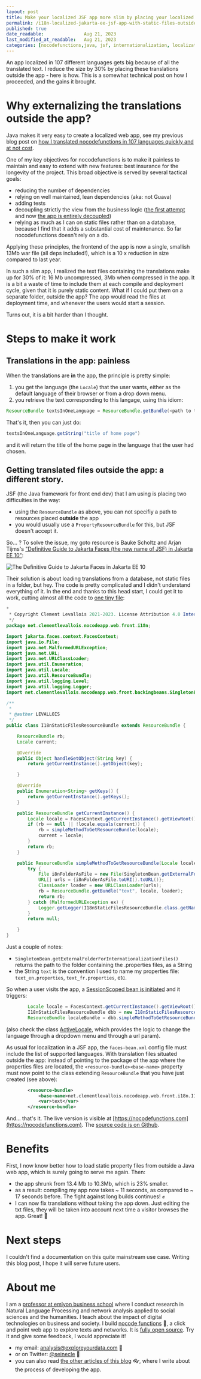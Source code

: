 ```yaml
---
layout: post
title: Make your localized JSF app more slim by placing your localized Strings outside as static files
permalink: /i18n-localized-jakarta-ee-jsf-app-with-static-files-outside-war/
published: true
date_readable:               Aug 21, 2023
last_modified_at_readable:   Aug 21, 2023
categories: [nocodefunctions,java, jsf, internationalization, localization]
---
```

An app localized in 107 different languages gets big because of all the translated text.
I reduce the size by 30% by placing these translations outside the app - here is how.
This is a somewhat technical post on how I proceeded, and the gains it brought.

# Why externalizing the translations outside the app?
Java makes it very easy to create a localized web app, see my previous blog post on [how I translated nocodefunctions in 107 languages quickly and at not cost](https://nocodefunctions.com/blog/translated-web-app-in-107-languages-i18n/).

One of my key objectives for nocodefunctions is to make it painless to maintain and easy to extend with new features: best insurance for the longevity of the project.
This broad objective is served by several tactical goals:

- reducing the number of dependencies
- relying on well maintained, lean dependencies (aka: not Guava)
- adding tests
- decoupling strictly the view from the business logic ([the first attempt](https://nocodefunctions.com/blog/java-concurrency-with-http-client-asynch/) and now [the app is entirely decoupled](https://nocodefunctions.com/blog/nocodefunctions-second-anniversary/#cleaner-organization-))
- relying as much as I can on static files rather than on a database, because I find that it adds a substantial cost of maintenance. So far nocodefunctions doesn't rely on a db.

Applying these principles, the frontend of the app is now a single, smallish 13Mb war file (all deps included!), which is a 10 x reduction in size compared to last year.

In such a slim app, I realized the text files containing the translations make up for 30% of it: 16 Mb uncompressed, 3Mb when compressed in the app. 
It is a bit a waste of time to include them at each compile and deployment cycle, given that it is purely static content.
What if I could put them on a separate folder, outside the app? The app would read the files at deployment time, and whenever the users would start a session.

Turns out, it is a bit harder than I thought.

# Steps to make it work

## Translations in the app: painless
When the translations are **in** the app, the principle is pretty simple:

1. you get the language (the `Locale`) that the user wants, either as the default language of their browser or from a drop down menu.
2. you retrieve the text corresponding to this langage, using this idiom:

```java
ResourceBundle textsInOneLanguage = ResourceBundle.getBundle(<path to the package containing all translation files in your app >, <language chosen by the user >);
```

That's it, then you can just do:

```java
textsInOneLanguage.getString("title of home page")
```

and it will return the title of the home page in the language that the user had chosen.

## Getting translated files outside the app: a different story.

JSF (the Java framework for front end dev) that I am using is placing two difficulties in the way:

- using the `ResourceBundle` as above, you can not specifiy a path to resources placed **outside** the app
- you would usually use a `PropertyResourceBundle` for this, but JSF doesn't accept it.

So... ? To solve the issue, my goto resource is Bauke Scholtz and Arjan Tijms's ["Definitive Guide to Jakarta Faces (the new name of JSF) in Jakarta EE 10"](https://doi.org/10.1007/978-1-4842-7310-4):

![The Definitive Guide to Jakarta Faces in Jakarta EE 10](https://github.com/seinecle/blog/assets/1244100/46c70888-e797-4c32-a76a-941b056babab)

Their solution is about loading translations from a database, not static files in a folder, but hey.
The code is pretty complicated and I didn't understand everything of it.
In the end and thanks to this head start, I could get it to work, cutting almost all the code to [one tiny file](https://github.com/seinecle/nocodefunctions-web-app/blob/master/src/main/java/net/clementlevallois/nocodeapp/web/front/i18n/I18nStaticFilesResourceBundle.java):

```java
*
 * Copyright Clement Levallois 2021-2023. License Attribution 4.0 Intertnational (CC BY 4.0)
 */
package net.clementlevallois.nocodeapp.web.front.i18n;

import jakarta.faces.context.FacesContext;
import java.io.File;
import java.net.MalformedURLException;
import java.net.URL;
import java.net.URLClassLoader;
import java.util.Enumeration;
import java.util.Locale;
import java.util.ResourceBundle;
import java.util.logging.Level;
import java.util.logging.Logger;
import net.clementlevallois.nocodeapp.web.front.backingbeans.SingletonBean;

/**
 *
 * @author LEVALLOIS
 */
public class I18nStaticFilesResourceBundle extends ResourceBundle {

    ResourceBundle rb;
    Locale current;

    @Override
    public Object handleGetObject(String key) {
        return getCurrentInstance().getObject(key);

    }

    @Override
    public Enumeration<String> getKeys() {
        return getCurrentInstance().getKeys();
    }

    public ResourceBundle getCurrentInstance() {
        Locale locale = FacesContext.getCurrentInstance().getViewRoot().getLocale();
        if (rb == null || !locale.equals(current)) {
            rb = simpleMethodToGetResourceBundle(locale);
            current = locale;
        }
        return rb;
    }

    public ResourceBundle simpleMethodToGetResourceBundle(Locale locale) {
        try {
            File i8nFolderAsFile = new File(SingletonBean.getExternalFolderForInternationalizationFiles());
            URL[] urls = {i8nFolderAsFile.toURI().toURL()};
            ClassLoader loader = new URLClassLoader(urls);
            rb = ResourceBundle.getBundle("text", locale, loader);
            return rb;
        } catch (MalformedURLException ex) {
            Logger.getLogger(I18nStaticFilesResourceBundle.class.getName()).log(Level.SEVERE, null, ex);
        }
        return null;

    }
}
```

Just a couple of notes:

 - `SingletonBean.getExternalFolderForInternationalizationFiles()` returns the path to the folder containing the .properties files, as a String 
 - the String `text` is the convention I used to name my properties file: `text_en.properties`, `text_fr.properties`, etc.

So when a user visits the app, a [SessionScoped bean is initiated](https://github.com/seinecle/nocodefunctions-web-app/blob/master/src/main/java/net/clementlevallois/nocodeapp/web/front/backingbeans/SessionBean.java
) and it triggers:

```java
        Locale locale = FacesContext.getCurrentInstance().getViewRoot().getLocale();
        I18nStaticFilesResourceBundle dbb = new I18nStaticFilesResourceBundle();
        ResourceBundle localeBundle = dbb.simpleMethodToGetResourceBundle(locale);
```

(also check the class [ActiveLocale](https://github.com/seinecle/nocodefunctions-web-app/blob/master/src/main/java/net/clementlevallois/nocodeapp/web/front/backingbeans/ActiveLocale.java), which provides the logic to change the language through a dropdown menu and through a url param).

As usual for localization in a JSF app, the `faces-bean.xml` config file must include the list of supported languages.
With translation files situated outside the app: instead of pointing to the package of the app where the properties files are located, the `<resource-bundle><base-name>` property must now point to the class extending `ResourceBundle` that you have just created (see above):

```xml
        <resource-bundle>
            <base-name>net.clementlevallois.nocodeapp.web.front.i18n.I18nStaticFilesResourceBundle</base-name>
            <var>text</var>
        </resource-bundle>
```

And... that's it.
The live version is visible at [https://nocodefunctions.com](https://nocodefunctions.com).
The [source code is on Github](https://github.com/seinecle/nocodefunctions-web-app).

# Benefits
First, I now know better how to load static property files from outside a Java web app, which is surely going to serve me again. Then:

- the app shrunk from 13.4 Mb to 10.3Mb, which is 23% smaller.
- as a result: compiling my app now takes ~ 11 seconds, as compared to ~ 17 seconds before. The fight against long builds continues! ✊
- I can now fix translations without taking the app down. Just editing the txt files, they will be taken into account next time a visitor browses the app. Great! 🌈

# Next steps
I couldn't find a documentation on this quite mainstream use case. Writing this blog post, I hope it will serve future users. 

# About me
I am a [professor at emlyon business school](https://www.linkedin.com/in/levallois/) where I conduct research in Natural Language Processing and network analysis applied to social sciences and the humanities. I teach about the impact of digital technologies on business and society. I  build [nocode functions](https://nocodefunctions.com) 🔎, a click and point web app to explore texts and networks. It is [fully open source](https://github.com/seinecle/nocodefunctions). Try it and give some feedback, I would appreciate it!

* my email: [analysis@exploreyourdata.com](mailto:analysis@exploreyourdata.com) 📧
* or on Twitter: [@seinecle](https://twitter.com/seinecle) 📱
* you can also read [the other articles of this blog](https://nocodefunctions.com/blog) 👓, where I write about the process of developing the app.

